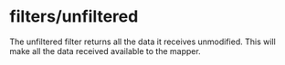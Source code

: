 # filters/unfiltered

The unfiltered filter returns all the data it receives unmodified. This will make all the data received available to the mapper.
